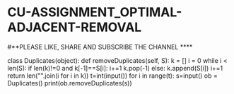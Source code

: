 # CU-ASSIGNMENT_OPTIMAL-ADJACENT-REMOVAL

#**PLEASE LIKE, SHARE AND SUBSCRIBE THE CHANNEL ****

class Duplicates(object):
   def removeDuplicates(self, S): 
      k = []
      i = 0
      while i < len(S):
         if len(k)!=0 and k[-1]==S[i]:
            i+=1
            k.pop(-1)
         else:
            k.append(S[i])
            i+=1
      return len("".join(i for i in k))
t=int(input())
for i in range(t):
    s=input()
    ob = Duplicates()
    print(ob.removeDuplicates(s))
